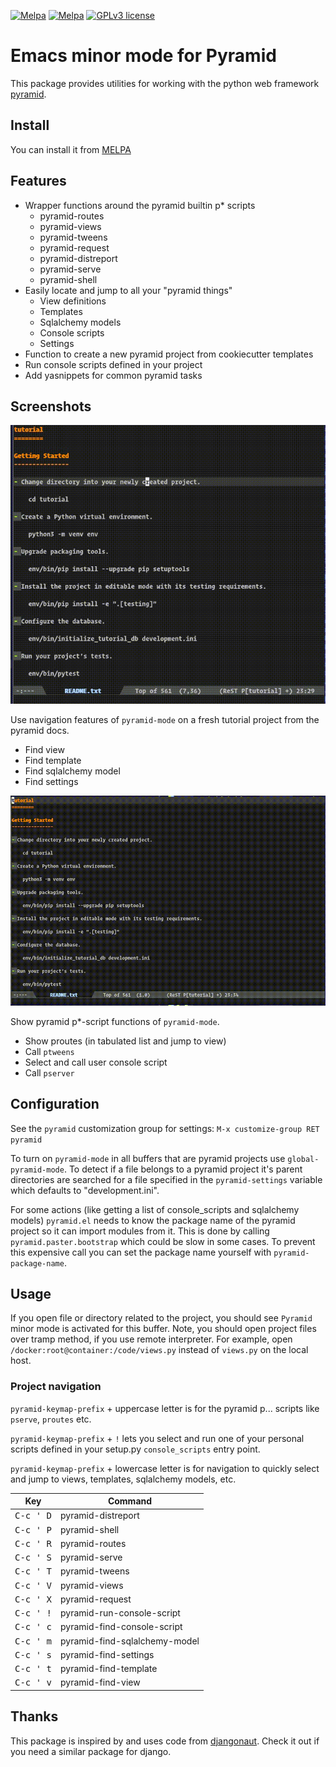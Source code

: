 [![Melpa](https://melpa.org/packages/pyramid-badge.svg)](https://melpa.org/#/pyramid])
[![Melpa](https://stable.melpa.org/packages/pyramid-badge.svg)](https://stable.melpa.org/#/pyramid])
[![GPLv3 license](https://img.shields.io/badge/License-GPLv3-blue.svg)](http://perso.crans.org/besson/LICENSE.html)

# Emacs minor mode for Pyramid

This package provides utilities for working with the python
web framework [pyramid](https://trypyramid.com/).

## Install

You can install it from [MELPA](https://melpa.org/#/pyramid)

## Features

* Wrapper functions around the pyramid builtin p* scripts
  - pyramid-routes
  - pyramid-views
  - pyramid-tweens
  - pyramid-request
  - pyramid-distreport
  - pyramid-serve
  - pyramid-shell
* Easily locate and jump to all your "pyramid things"
  - View definitions
  - Templates
  - Sqlalchemy models
  - Console scripts
  - Settings
* Function to create a new pyramid project from cookiecutter templates
* Run console scripts defined in your project
* Add yasnippets for common pyramid tasks


## Screenshots

![pyramid-mode navigation](screenshots/pyramid-nav.gif)

Use navigation features of `pyramid-mode` on a fresh
tutorial project from the pyramid docs.
- Find view
- Find template
- Find sqlalchemy model
- Find settings

![pyramid-mode pscripts](screenshots/pyramid-pscripts.gif)

Show pyramid p*-script functions of `pyramid-mode`.
- Show proutes (in tabulated list and jump to view)
- Call `ptweens`
- Select and call user console script
- Call `pserver`


## Configuration

See the `pyramid` customization group for settings:
`M-x customize-group RET pyramid`

To turn on `pyramid-mode` in all buffers that are pyramid projects
use `global-pyramid-mode`.
To detect if a file belongs to a pyramid project it's parent
directories are searched for a file specified in the
`pyramid-settings` variable which defaults to "development.ini".

For some actions (like getting a list of console_scripts and
sqlalchemy models) `pyramid.el` needs to know the package name
of the pyramid project so it can import modules from it.
This is done by calling `pyramid.paster.bootstrap` which could be
slow in some cases. To prevent this expensive call you can
set the package name yourself with `pyramid-package-name`.


## Usage

If you open file or directory related to the project, you should see
`Pyramid` minor mode is activated for this buffer.  Note, you should
open project files over tramp method, if you use remote interpreter.
For example, open `/docker:root@container:/code/views.py` instead of
`views.py` on the local host.

### Project navigation

`pyramid-keymap-prefix` + uppercase letter is for
the pyramid p... scripts like `pserve`, `proutes` etc.

`pyramid-keymap-prefix` + `!` lets you select and run
one of your personal scripts defined in your setup.py
`console_scripts` entry point.

`pyramid-keymap-prefix` + lowercase letter is for
navigation to quickly select and jump to
views, templates, sqlalchemy models, etc.

| Key                | Command                       |
|--------------------|-------------------------------|
| <kbd>C-c ' D</kbd> | pyramid-distreport            |
| <kbd>C-c ' P</kbd> | pyramid-shell                 |
| <kbd>C-c ' R</kbd> | pyramid-routes                |
| <kbd>C-c ' S</kbd> | pyramid-serve                 |
| <kbd>C-c ' T</kbd> | pyramid-tweens                |
| <kbd>C-c ' V</kbd> | pyramid-views                 |
| <kbd>C-c ' X</kbd> | pyramid-request               |
| <kbd>C-c ' !</kbd> | pyramid-run-console-script    |
| <kbd>C-c ' c</kbd> | pyramid-find-console-script   |
| <kbd>C-c ' m</kbd> | pyramid-find-sqlalchemy-model |
| <kbd>C-c ' s</kbd> | pyramid-find-settings         |
| <kbd>C-c ' t</kbd> | pyramid-find-template         |
| <kbd>C-c ' v</kbd> | pyramid-find-view             |


## Thanks

This package is inspired by and uses code from [djangonaut](https://github.com/proofit404/djangonaut).
Check it out if you need a similar package for django.
